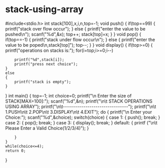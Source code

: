 # stack-using-array
#include<stdio.h>
int stack[100],x,i,n,top=-1;
void push()
{
    if(top==99)
    {
        printf("stack over flow occur");
    }
    else
    {
        printf("enter the value to be pushed\n");
        scanf("%d",&x);
        top++;
        stack[top]=x;
    }
}
void pop()
{
    if(top==-1)
    {
        printf("stack under flow occur\n");
    }
    else
    {
        printf("enter the value to be poped\n,stack[top]");
        top--;
    }
}
void display()
{
    if(top>=0)
    {
    printf("operations on stacks is:");
    for(i=top;i>=0;i--)
   
        printf("%d",stack[i]);
        printf("press next choice");
    }
    else
    {
        printf("stack is empty");
    }
}
int main()
{
    top=-1;
    int choice=0;
    printf("\n Enter the size of STACK[MAX=100]:");
    scanf("%d",&n);
    printf("\n\t STACK OPERATIONS USING ARRAY");
    printf("\n\t--------------------------------");
    printf("\n\t 1.PUSH\n\t 2.POP\n\t 3.DISPLAY\n\t 4.EXIT");
    do
    {
        printf("\n Enter your Choice:");
        scanf("%d",&choice);
        switch(choice)
        {
            case 1:
            {
                push();
                break;
            }
            case 2:
            {
                pop();
                break;
            }
            case 3:
            {
                display();
                break;
            }
            default:
            {
                printf ("\n\t Please Enter a Valid Choice(1/2/3/4)");
            }
               
        }
    }
    while(choice<=4);
    return 0;
}
